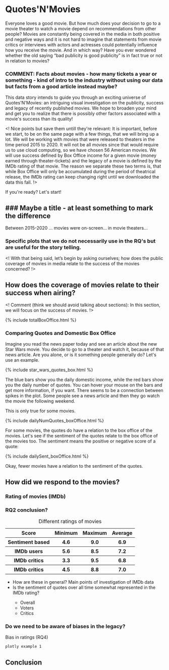 <h1> Quotes'N'Movies </h1>

Everyone loves a good movie. But how much does your decision to go to a movie theater to watch a movie depend on recommendations from other people? Movies are constantly being covered in the media in both positive and negative ways and it is not hard to imagine that statements from movie critics or interviews with actors and actresses could potentially influence how you receive the movie. And in which way? Have you ever wondered whether the old saying “bad publicity is good publicity” is in fact true or not in relation to movies? 

### COMMENT: Facts about movies - how many tickets a year or something - kind of intro to the industry without using our data but facts from a good article instead maybe?

This data story intends to guide you through an exciting universe of Quotes'N'Movies: an intriguing visual investigation on the publicity, success and legacy of recently published movies. 
We hope to broaden your mind and get you to realize that there is possibly other factors associated with a movie's success than its quality!

<!We will find out how general publicity around movies "correlate/doesnt" with movie success, how public opinion on a movie "correlate/doesnt" with movie success and legacy, and finally we will try to understand where we may have biases regarding public opinion and IMDb ratings of movies. These are the three general topics we will cover but in each section we will answer subquestions and show you the wonderful visualisations that can be created with data. !>
<! Nice points but save them untill they're relevant: It is important, before we start, to be on the same page with a few things, that we will bring up a lot. We will be working with movies that were released to theaters in the time period 2015 to 2020. It will not be all movies since that would require us to use cloud computing, so we have chosen 56 American movies. We will use success defined by Box Office income for a given movie (money earned through theater-tickets) and the legacy of a movie is defined by the IMDb rating of that movie. The reason we separate these two terms is, that while Box Office will only be accumulated during the period of theatrical release, the IMDb rating can keep changing right until we downloaded the data this fall. !>

If you're ready? Let's start!

<h2> ### Maybe a title - at least something to mark the difference </h2>

Between 2015-2020 ... movies were on-screen... in movie theaters...

### Specific plots that we do not necessarily use in the RQ's but are useful for the story telling.


<! With that being said, let’s begin by asking ourselves; how does the public coverage of movies in media relate to the success of the movies concerned? !>


<h2> How does the coverage of movies relate to their success when airing? </h2>
<! Old title: Relation Between Publicity and Movie Success !>

<! Comment (think we should avoid talking about sections): In this section, we will focus on the success of movies. !>

{% include totalBoxOffice.html %}

<h3> Comparing Quotes and Domestic Box Office</h3>
Imagine you read the news paper today and see an article about the new Star Wars movie. You decide to go to a theater and watch it, because of that news article. Are you alone, or is it something people generally do? Let's use an example.

{% include star_wars_quotes_box.html %}

The blue bars show you the daily domestic income, while the red bars show you the daily number of quotes. You can hover your mouse on the bars and get more information, if you want. There seems to be a connection between spikes in the plot. Some people see a news article and then they go watch the movie the following weekend.

This is only true for some movies.

{% include dailyNumQuotes_boxOffice.html %}

For some movies, the quotes do have a relation to the box office of the movies. Let's see if the sentiment of the quotes relate to the box office of the movies too. The sentiment means the positive or negative score of a quote:

{% include dailySent_boxOffice.html %}

Okay, fewer movies have a relation to the sentiment of the quotes.


<h2> How did we respond to the movies? </h2>

<h3> Rating of movies (IMDb) </h3>

### RQ2 conclusion?

<table>
   <tr>
      <th> <b> Score </b> </th>
      <th> <b> Minimum </b> </th>
      <th> <b> Maximum </b> </th>
      <th> <b> Average </b> </th>
   </tr>
   <tr>
      <th> Sentiment based </th>
      <th> 4.6 </th>
      <th> 9.0 </th>
      <th> 6.9 </th>
   </tr>
   <tr>
      <th> IMDb users </th>
      <th> 5.6 </th>
      <th> 8.5 </th>
      <th> 7.2 </th>
   </tr>
   <tr>
      <th> IMDb critics </th>
      <th> 3.3 </th>
      <th> 9.5 </th>
      <th> 6.8 </th>
   </tr>
   <tr>
      <th> IMDb critics </th>
      <th> 4.5 </th>
      <th> 8.8 </th>
      <th> 7.0 </th>
   </tr>
   <caption> Different ratings of movies </caption>
</table>


<ul>
   <li> How are these in general? Main points of investigation of IMDb data </li>
   <li> Is the sentiment of quotes over all time somewhat represented in the IMDb rating? </li>
   <ul>
      <li> Overall </li>
      <li> Voters </li>
      <li> Critics </li>
   </ul>
</ul>




<h3> Do we need to be aware of biases in the legacy? </h3>
Bias in ratings
(RQ4)



```markdown
plotly example 1
```


<h2> Conclusion </h2>
